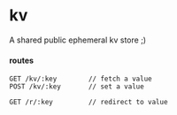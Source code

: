 # kv

A shared public ephemeral kv store ;)


#### routes
```
GET /kv/:key        // fetch a value
POST /kv/:key       // set a value

GET /r/:key         // redirect to value
```